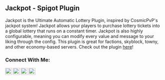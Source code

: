 ## Jackpot - Spigot Plugin
Jackpot is the Ultimate Automatic Lottery Plugin, inspired by CosmicPvP's jackpot system! Jackpot allows your players to purchase lottery tickets into a global lottery that runs on a constant timer. Jackpot is also highly configurable, meaning you can modify every value and message to your liking through the config. This plugin is great for factions, skyblock, towny, and other economy-based servers. Check out the plugin [here](https://www.spigotmc.org/resources/80811/)!

### Connect With Me:

[<img align="left" alt="TechnoVisionTV | YouTube" width="22px" src="https://cdn.jsdelivr.net/npm/simple-icons@v3/icons/youtube.svg" />][youtube]
[<img align="left" alt="TechnoVisionTV | Twitter" width="22px" src="https://cdn.jsdelivr.net/npm/simple-icons@v3/icons/twitter.svg" />][twitter]
[<img align="left" alt="tomm.peters | Instagram" width="22px" src="https://cdn.jsdelivr.net/npm/simple-icons@v3/icons/instagram.svg" />][instagram]
[<img align="left" alt="TechnoVision | Instagram" width="22px" src="https://cdn.jsdelivr.net/npm/simple-icons@v3/icons/discord.svg" />][discord]

<br />

[youtube]: https://youtube.com/TechnoVisionTV
[twitter]: https://twitter.com/TechnoVisionTV
[instagram]: https://instagram.com/tomm.peters
[discord]: https://discord.gg/8NV6QYx
